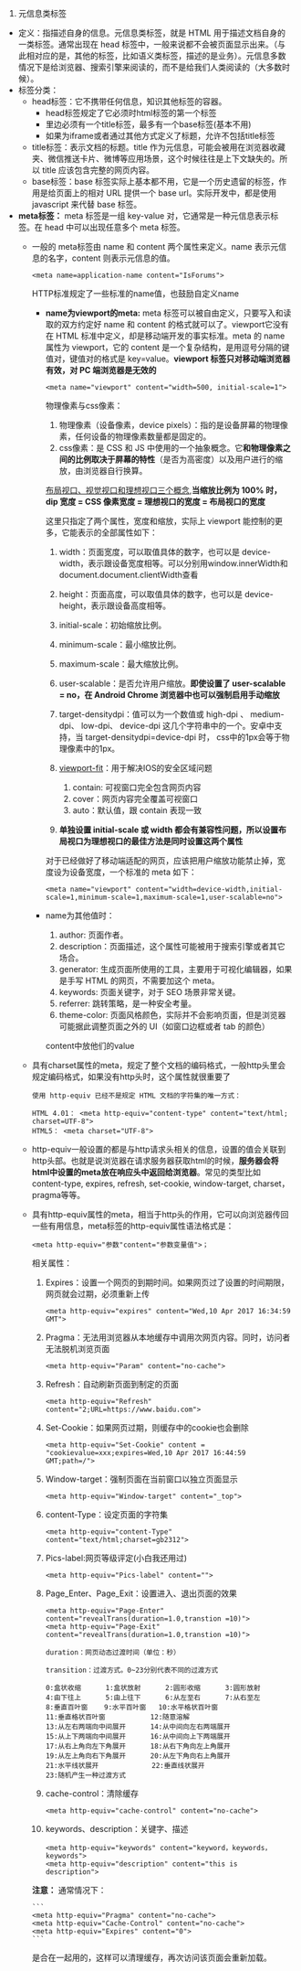 1. 元信息类标签

  * 定义：指描述自身的信息。元信息类标签，就是 HTML 用于描述文档自身的一类标签。通常出现在 head 标签中，一般来说都不会被页面显示出来。（与此相对应的是，其他的标签，比如语义类标签，描述的是业务）。元信息多数情况下是给浏览器、搜索引擎来阅读的，而不是给我们人类阅读的（大多数时候）。
  * 标签分类：
    * head标签：它不携带任何信息，知识其他标签的容器。
      * head标签规定了它必须时html标签的第一个标签
      * 里边必须有一个title标签，最多有一个base标签(基本不用)
      * 如果为iframe或者通过其他方式定义了标题，允许不包括title标签
    * title标签：表示文档的标题。title 作为元信息，可能会被用在浏览器收藏夹、微信推送卡片、微博等应用场景，这个时候往往是上下文缺失的。所以 title 应该包含完整的网页内容。
    * base标签：base 标签实际上基本都不用，它是一个历史遗留的标签，作用是给页面上的相对 URL 提供一个 base url。实际开发中，都是使用 javascript 来代替 base 标签。
  * **meta标签：** meta 标签是一组 key-value 对，它通常是一种元信息表示标签。在 head 中可以出现任意多个 meta 标签。
    * 一般的 meta标签由 name 和 content 两个属性来定义。name 表示元信息的名字，content 则表示元信息的值。

      ```
      <meta name=application-name content="IsForums">
      ```
      HTTP标准规定了一些标准的name值，也鼓励自定义name

      * **name为viewport的meta:** meta 标签可以被自由定义，只要写入和读取的双方约定好 name 和 content 的格式就可以了。viewport它没有在 HTML 标准中定义，却是移动端开发的事实标准。meta 的 name 属性为 viewport，它的 content 是一个复杂结构，是用逗号分隔的键值对，键值对的格式是 key=value。**viewport 标签只对移动端浏览器有效，对 PC 端浏览器是无效的**

        ```
        <meta name="viewport" content="width=500, initial-scale=1">
        ```

        物理像素与css像素：
        1. 物理像素（设备像素，device pixels）：指的是设备屏幕的物理像素，任何设备的物理像素数量都是固定的。
        2. css像素：是 CSS 和 JS 中使用的一个抽象概念。它**和物理像素之间的比例取决于屏幕的特性**（是否为高密度）以及用户进行的缩放，由浏览器自行换算。

        [布局视口、视觉视口和理想视口三个概念](https://juejin.cn/post/6844903687240810509),**当缩放比例为 100% 时，dip 宽度 = CSS 像素宽度 = 理想视口的宽度 = 布局视口的宽度**

        这里只指定了两个属性，宽度和缩放，实际上 viewport 能控制的更多，它能表示的全部属性如下：
        1. width：页面宽度，可以取值具体的数字，也可以是 device-width，表示跟设备宽度相等。可以分别用window.innerWidth和document.document.clientWidth查看
        2. height：页面高度，可以取值具体的数字，也可以是 device-height，表示跟设备高度相等。
        3. initial-scale：初始缩放比例。
        4. minimum-scale：最小缩放比例。
        5. maximum-scale：最大缩放比例。
        6. user-scalable：是否允许用户缩放。**即使设置了 user-scalable = no，在 Android Chrome 浏览器中也可以强制启用手动缩放**
        7. target-densitydpi：值可以为一个数值或 high-dpi 、 medium-dpi、 low-dpi、 device-dpi 这几个字符串中的一个。安卓中支持，当 target-densitydpi=device-dpi 时， css中的1px会等于物理像素中的1px。
        8. [viewport-fit](https://juejin.cn/post/6844903712268222471)：用于解决IOS的安全区域问题
           1. contain: 可视窗口完全包含网页内容
           2. cover：网页内容完全覆盖可视窗口
           3. auto：默认值，跟 contain 表现一致

        9.  **单独设置 initial-scale 或 width 都会有兼容性问题，所以设置布局视口为理想视口的最佳方法是同时设置这两个属性**

        对于已经做好了移动端适配的网页，应该把用户缩放功能禁止掉，宽度设为设备宽度，一个标准的 meta 如下：

        ```
        <meta name="viewport" content="width=device-width,initial-scale=1,minimum-scale=1,maximum-scale=1,user-scalable=no">
        ```

      * name为其他值时：

        1. author: 页面作者。
        2. description：页面描述，这个属性可能被用于搜索引擎或者其它场合。
        3. generator: 生成页面所使用的工具，主要用于可视化编辑器，如果是手写 HTML 的网页，不需要加这个 meta。
        4. keywords: 页面关键字，对于 SEO 场景非常关键。
        5. referrer: 跳转策略，是一种安全考量。
        6. theme-color: 页面风格颜色，实际并不会影响页面，但是浏览器可能据此调整页面之外的 UI（如窗口边框或者 tab 的颜色）

        content中放他们的value


    * 具有charset属性的meta，规定了整个文档的编码格式，一般http头里会规定编码格式，如果没有http头时，这个属性就很重要了

      ```
      使用 http-equiv 已经不是规定 HTML 文档的字符集的唯一方式：

      HTML 4.01： <meta http-equiv="content-type" content="text/html; charset=UTF-8">
      HTML5： <meta charset="UTF-8">
      ```
    * http-equiv一般设置的都是与http请求头相关的信息，设置的值会关联到http头部。也就是说浏览器在请求服务器获取html的时候，**服务器会将html中设置的meta放在响应头中返回给浏览器**。常见的类型比如content-type, expires, refresh, set-cookie, window-target, charset， pragma等等。
    * 具有http-equiv属性的meta，相当于http头的作用，它可以向浏览器传回一些有用信息，meta标签的http-equiv属性语法格式是：

      ```
      <meta http-equiv="参数"content="参数变量值">；
      ```
      相关属性：
      1. Expires：设置一个网页的到期时间。如果网页过了设置的时间期限，网页就会过期，必须重新上传
          ```
          <meta http-equiv="expires" content="Wed,10 Apr 2017 16:34:59 GMT">
          ```

      2. Pragma：无法用浏览器从本地缓存中调用次网页内容。同时，访问者无法脱机浏览页面

          ```
          <meta http-equiv="Param" content="no-cache">
          ```

      3. Refresh：自动刷新页面到制定的页面

          ```
          <meta http-equiv="Refresh" content="2;URL=https://www.baidu.com">
          ```

      4. Set-Cookie：如果网页过期，则缓存中的cookie也会删除

          ```
          <meta http-equiv="Set-Cookie" content = "cookievalue=xxx;expires=Wed,10 Apr 2017 16:44:59 GMT;path=/">
          ```

      5. Window-target：强制页面在当前窗口以独立页面显示

          ```
          <meta http-equiv="Window-target" content="_top">
          ```

      6. content-Type：设定页面的字符集

          ```
          <meta http-equiv="content-Type" content="text/html;charset=gb2312">
          ```

      7. Pics-label:网页等级评定(小白我还用过)

          ```
          <meta http-equiv="Pics-label" content="">
          ```

      8. Page_Enter、Page_Exit：设置进入、退出页面的效果

          ```
          <meta http-equiv="Page-Enter" content="revealTrans(duration=1.0,transtion =10)">
          <meta http-equiv="Page-Exit" content="revealTrans(duration=1.0,transtion =10)">

          duration：网页动态过渡时间（单位：秒）

          transition：过渡方式。0~23分别代表不同的过渡方式

          0:盒状收缩      1:盒状放射      2:圆形收缩      3:圆形放射
          4:由下往上      5:由上往下      6:从左至右      7:从右至左
          8:垂直百叶窗    9:水平百叶窗   10:水平格状百叶窗
          11:垂直格状百叶窗           12:随意溶解
          13:从左右两端向中间展开      14:从中间向左右两端展开
          15:从上下两端向中间展开      16:从中间向上下两端展开
          17:从右上角向左下角展开      18:从右下角向左上角展开
          19:从左上角向右下角展开      20:从左下角向右上角展开
          21:水平线状展开             22:垂直线状展开
          23:随机产生一种过渡方式
          ```
      9. cache-control：清除缓存

          ```
          <meta http-equiv="cache-control" content="no-cache">
          ```

      10. keywords、description：关键字、描述

          ```
          <meta http-equiv="keywords" content="keyword，keywords，keywords">
          <meta http-equiv="description" content="this is description">
          ```

      **注意：** 通常情况下：

          ```
          <meta http-equiv="Pragma" content="no-cache">
          <meta http-equiv="Cache-Control" content="no-cache">
          <meta http-equiv="Expires" content="0">
          ```

        是合在一起用的，这样可以清理缓存，再次访问该页面会重新加载。